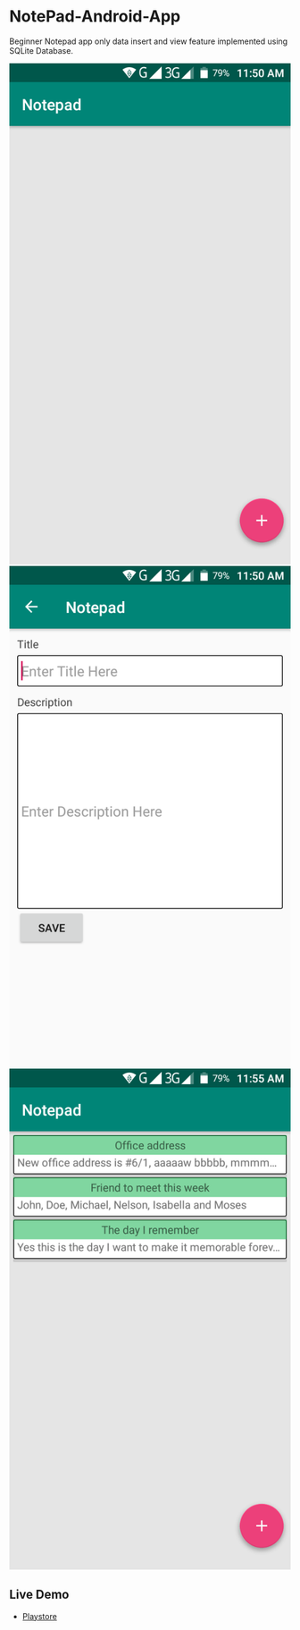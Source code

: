 # NotePad-Android-App
Beginner Notepad app only data insert and view feature implemented using SQLite Database.

![Screen Shot](https://raw.githubusercontent.com/shohagcsediu/NotePad-Android-App/master/all%20asset/Screenshot_20181203-115014.png)
![Screen Shot](https://raw.githubusercontent.com/shohagcsediu/NotePad-Android-App/master/all%20asset/Screenshot_20181203-115021.png)
![Screen Shot](https://raw.githubusercontent.com/shohagcsediu/NotePad-Android-App/master/all%20asset/Screenshot_20181203-115550.png)

Live Demo
-------
* [Playstore](https://play.google.com/store/apps/details?id=com.shohagapp.notepad)
